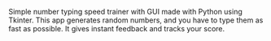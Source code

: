 Simple number typing speed trainer with GUI made with Python using Tkinter. 
This app generates random numbers, and you have to type them as fast as possible. 
It gives instant feedback and tracks your score.
